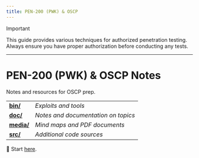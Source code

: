 ```yaml
---
title: PEN-200 (PWK) & OSCP
---
```


> [!IMPORTANT]
> This guide provides various techniques for authorized penetration testing. Always ensure you have proper authorization before conducting any tests.

---

# PEN-200 (PWK) & OSCP Notes

Notes and resources for OSCP prep.

<table>
  <tr>
    <td><strong><a href="bin">bin/</a></strong></td>
    <td><em>Exploits and tools</em></td>
  </tr>
  <tr>
    <td><strong><a href="doc">doc/</a></strong></td>
    <td><em>Notes and documentation on topics</em></td>
  </tr>
  <tr>
    <td><strong><a href="media">media/</a></strong></td>
    <td><em>Mind maps and PDF documents</em></td>
  </tr>
  <tr>
    <td><strong><a href="src">src/</a></strong></td>
    <td><em>Additional code sources</em></td>
  </tr>
</table>

📌 Start [here](doc/).
